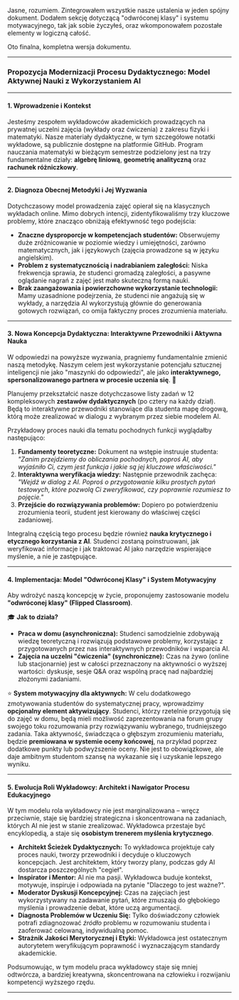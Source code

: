 Jasne, rozumiem. Zintegrowałem wszystkie nasze ustalenia w jeden spójny dokument. Dodałem sekcję dotyczącą "odwróconej klasy" i systemu motywacyjnego, tak jak sobie życzyłeś, oraz wkomponowałem pozostałe elementy w logiczną całość.

Oto finalna, kompletna wersja dokumentu.

***

### **Propozycja Modernizacji Procesu Dydaktycznego: Model Aktywnej Nauki z Wykorzystaniem AI**

---

#### **1. Wprowadzenie i Kontekst**

Jesteśmy zespołem wykładowców akademickich prowadzących na prywatnej uczelni zajęcia (wykłady oraz ćwiczenia) z zakresu fizyki i matematyki. Nasze materiały dydaktyczne, w tym szczegółowe notatki wykładowe, są publicznie dostępne na platformie GitHub. Program nauczania matematyki w bieżącym semestrze podzielony jest na trzy fundamentalne działy: **algebrę liniową**, **geometrię analityczną** oraz **rachunek różniczkowy**.

---

#### **2. Diagnoza Obecnej Metodyki i Jej Wyzwania**

Dotychczasowy model prowadzenia zajęć opierał się na klasycznych wykładach online. Mimo dobrych intencji, zidentyfikowaliśmy trzy kluczowe problemy, które znacząco obniżają efektywność tego podejścia:

* **Znaczne dysproporcje w kompetencjach studentów:** Obserwujemy duże zróżnicowanie w poziomie wiedzy i umiejętności, zarówno matematycznych, jak i językowych (zajęcia prowadzone są w języku angielskim).
* **Problem z systematycznością i nadrabianiem zaległości:** Niska frekwencja sprawia, że studenci gromadzą zaległości, a pasywne oglądanie nagrań z zajęć jest mało skuteczną formą nauki.
* **Brak zaangażowania i powierzchowne wykorzystanie technologii:** Mamy uzasadnione podejrzenia, że studenci nie angażują się w wykłady, a narzędzia AI wykorzystują głównie do generowania gotowych rozwiązań, co omija faktyczny proces zrozumienia materiału.

---

#### **3. Nowa Koncepcja Dydaktyczna: Interaktywne Przewodniki i Aktywna Nauka**

W odpowiedzi na powyższe wyzwania, pragniemy fundamentalnie zmienić naszą metodykę. Naszym celem jest wykorzystanie potencjału sztucznej inteligencji nie jako "maszynki do odpowiedzi", ale jako **interaktywnego, spersonalizowanego partnera w procesie uczenia się**. 🧠

Planujemy przekształcić nasze dotychczasowe listy zadań w 12 kompleksowych **zestawów dydaktycznych** (po cztery na każdy dział). Będą to interaktywne przewodniki stanowiące dla studenta mapę drogową, którą może zrealizować w dialogu z wybranym przez siebie modelem AI.

Przykładowy proces nauki dla tematu pochodnych funkcji wyglądałby następująco:
1.  **Fundamenty teoretyczne:** Dokument na wstępie instruuje studenta: *"Zanim przejdziemy do obliczania pochodnych, poproś AI, aby wyjaśniło Ci, czym jest funkcja i jakie są jej kluczowe właściwości."*
2.  **Interaktywna weryfikacja wiedzy:** Następnie przewodnik zachęca: *"Wejdź w dialog z AI. Poproś o przygotowanie kilku prostych pytań testowych, które pozwolą Ci zweryfikować, czy poprawnie rozumiesz to pojęcie."*
3.  **Przejście do rozwiązywania problemów:** Dopiero po potwierdzeniu zrozumienia teorii, student jest kierowany do właściwej części zadaniowej.

Integralną częścią tego procesu będzie również **nauka krytycznego i etycznego korzystania z AI**. Studenci zostaną poinstruowani, jak weryfikować informacje i jak traktować AI jako narzędzie wspierające myślenie, a nie je zastępujące.

---

#### **4. Implementacja: Model "Odwróconej Klasy" i System Motywacyjny**

Aby wdrożyć naszą koncepcję w życie, proponujemy zastosowanie modelu **"odwróconej klasy" (Flipped Classroom)**.

🎓 **Jak to działa?**
* **Praca w domu (asynchroniczna):** Studenci samodzielnie zdobywają wiedzę teoretyczną i rozwiązują podstawowe problemy, korzystając z przygotowanych przez nas interaktywnych przewodników i wsparcia AI.
* **Zajęcia na uczelni "ćwiczenia"  (synchroniczne):** Czas na żywo (online lub stacjonarnie) jest w całości przeznaczony na aktywności o wyższej wartości: dyskusje, sesje Q&A oraz wspólną pracę nad najbardziej złożonymi zadaniami.

⭐ **System motywacyjny dla aktywnych:**
W celu dodatkowego zmotywowania studentów do systematycznej pracy, wprowadzimy **opcjonalny element aktywizujący**. Studenci, którzy rzetelnie przygotują się do zajęć w domu, będą mieli możliwość zaprezentowania na forum grupy swojego toku rozumowania przy rozwiązywaniu wybranego, trudniejszego zadania. Taka aktywność, świadcząca o głębszym zrozumieniu materiału, będzie **premiowana w systemie oceny końcowej**, na przykład poprzez dodatkowe punkty lub podwyższenie oceny. Nie jest to obowiązkowe, ale daje ambitnym studentom szansę na wykazanie się i uzyskanie lepszego wyniku.

---

#### **5. Ewolucja Roli Wykładowcy: Architekt i Nawigator Procesu Edukacyjnego**

W tym modelu rola wykładowcy nie jest marginalizowana – wręcz przeciwnie, staje się bardziej strategiczna i skoncentrowana na zadaniach, których AI nie jest w stanie zrealizować. Wykładowca przestaje być encyklopedią, a staje się **osobistym trenerem myślenia krytycznego**.

* **Architekt Ścieżek Dydaktycznych:** To wykładowca projektuje cały proces nauki, tworzy przewodniki i decyduje o kluczowych koncepcjach. Jest architektem, który tworzy plany, podczas gdy AI dostarcza poszczególnych "cegieł".
* **Inspirator i Mentor:** AI nie ma pasji. Wykładowca buduje kontekst, motywuje, inspiruje i odpowiada na pytanie "Dlaczego to jest ważne?".
* **Moderator Dyskusji Koncepcyjnej:** Czas na zajęciach jest wykorzystywany na zadawanie pytań, które zmuszają do głębokiego myślenia i prowadzenie debat, które uczą argumentacji.
* **Diagnosta Problemów w Uczeniu Się:** Tylko doświadczony człowiek potrafi zdiagnozować *źródło* problemu w rozumowaniu studenta i zaoferować celowaną, indywidualną pomoc.
* **Strażnik Jakości Merytorycznej i Etyki:** Wykładowca jest ostatecznym autorytetem weryfikującym poprawność i wyznaczającym standardy akademickie.

Podsumowując, w tym modelu praca wykładowcy staje się mniej odtwórcza, a bardziej kreatywna, skoncentrowana na człowieku i rozwijaniu kompetencji wyższego rzędu.

---